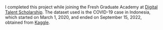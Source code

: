 I completed this project while joining the Fresh Graduate Academy at [Digital Talent Scholarship](https://www.linkedin.com/in/indahsh/details/education/968984033/multiple-media-viewer/?profileId=ACoAADQ0K_IBB-BflJ1wnBkU3Z47qF6xVW9xyvI&treasuryMediaId=1714306461924). The dataset used is the COVID-19 case in Indonesia, which started on March 1, 2020, and ended on September 15, 2022, obtained from [Kaggle](https://www.kaggle.com/datasets/hendratno/covid19-indonesia?resource=download).

